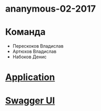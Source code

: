 # ananymous-02-2017

# Команда
* Перескоков Владислав
* Артюхов Владислав
* Набоков Денис

# [Application](ananymous.herokuapp.com)  
# [Swagger UI](https://app.swaggerhub.com/api/Chocco-Crokko/users/1.0.0)

